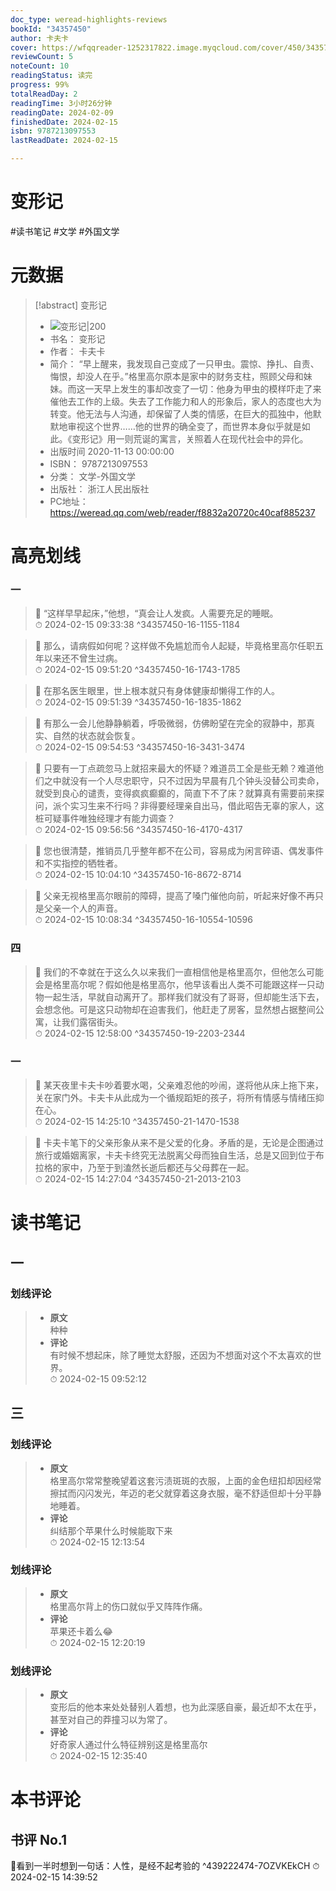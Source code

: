 ```yaml
---
doc_type: weread-highlights-reviews
bookId: "34357450"
author: 卡夫卡
cover: https://wfqqreader-1252317822.image.myqcloud.com/cover/450/34357450/t7_34357450.jpg
reviewCount: 5
noteCount: 10
readingStatus: 读完
progress: 99%
totalReadDay: 2
readingTime: 3小时26分钟
readingDate: 2024-02-09
finishedDate: 2024-02-15
isbn: 9787213097553
lastReadDate: 2024-02-15

---
```


# 变形记


#读书笔记 #文学 #外国文学

# 元数据
> [!abstract] 变形记
> - ![ 变形记|200](https://wfqqreader-1252317822.image.myqcloud.com/cover/450/34357450/t7_34357450.jpg)
> - 书名： 变形记
> - 作者： 卡夫卡
> - 简介： “早上醒来，我发现自己变成了一只甲虫。震惊、挣扎、自责、悔恨，却没人在乎。”格里高尔原本是家中的财务支柱，照顾父母和妹妹。而这一天早上发生的事却改变了一切：他身为甲虫的模样吓走了来催他去工作的上级。失去了工作能力和人的形象后，家人的态度也大为转变。他无法与人沟通，却保留了人类的情感，在巨大的孤独中，他默默地审视这个世界……他的世界的确全变了，而世界本身似乎就是如此。《变形记》用一则荒诞的寓言，关照着人在现代社会中的异化。
> - 出版时间 2020-11-13 00:00:00
> - ISBN： 9787213097553
> - 分类： 文学-外国文学
> - 出版社： 浙江人民出版社
> - PC地址：https://weread.qq.com/web/reader/f8832a20720c40caf885237

# 高亮划线


### 一

> 📌 “这样早早起床，”他想，“真会让人发疯。人需要充足的睡眠。  
> ⏱ 2024-02-15 09:33:38 ^34357450-16-1155-1184

> 📌 那么，请病假如何呢？这样做不免尴尬而令人起疑，毕竟格里高尔任职五年以来还不曾生过病。  
> ⏱ 2024-02-15 09:51:20 ^34357450-16-1743-1785

> 📌 在那名医生眼里，世上根本就只有身体健康却懒得工作的人。  
> ⏱ 2024-02-15 09:51:39 ^34357450-16-1835-1862

> 📌 有那么一会儿他静静躺着，呼吸微弱，仿佛盼望在完全的寂静中，那真实、自然的状态就会恢复。  
> ⏱ 2024-02-15 09:54:53 ^34357450-16-3431-3474

> 📌 只要有一丁点疏忽马上就招来最大的怀疑？难道员工全是些无赖？难道他们之中就没有一个人尽忠职守，只不过因为早晨有几个钟头没替公司卖命，就受到良心的谴责，变得疯疯癫癫的，简直下不了床？就算真有需要前来探问，派个实习生来不行吗？非得要经理亲自出马，借此昭告无辜的家人，这桩可疑事件唯独经理才有能力调查？  
> ⏱ 2024-02-15 09:56:56 ^34357450-16-4170-4317

> 📌 您也很清楚，推销员几乎整年都不在公司，容易成为闲言碎语、偶发事件和不实指控的牺牲者。  
> ⏱ 2024-02-15 10:04:10 ^34357450-16-8672-8714

> 📌 父亲无视格里高尔眼前的障碍，提高了嗓门催他向前，听起来好像不再只是父亲一个人的声音。  
> ⏱ 2024-02-15 10:08:34 ^34357450-16-10554-10596

### 四

> 📌 我们的不幸就在于这么久以来我们一直相信他是格里高尔，但他怎么可能会是格里高尔呢？假如他是格里高尔，他早该看出人类不可能跟这样一只动物一起生活，早就自动离开了。那样我们就没有了哥哥，但却能生活下去，会想念他。可是这只动物却在迫害我们，他赶走了房客，显然想占据整间公寓，让我们露宿街头。  
> ⏱ 2024-02-15 12:58:00 ^34357450-19-2203-2344

### 一

> 📌 某天夜里卡夫卡吵着要水喝，父亲难忍他的吵闹，遂将他从床上拖下来，关在家门外。卡夫卡从此成为一个循规蹈矩的孩子，将所有情感与情绪压抑在心。  
> ⏱ 2024-02-15 14:25:10 ^34357450-21-1470-1538

> 📌 卡夫卡笔下的父亲形象从来不是父爱的化身。矛盾的是，无论是企图通过旅行或婚姻离家，卡夫卡终究无法脱离父母而独自生活，总是又回到位于布拉格的家中，乃至于到溘然长逝后都还与父母葬在一起。  
> ⏱ 2024-02-15 14:27:04 ^34357450-21-2013-2103



# 读书笔记


## 一

### 划线评论
> - **原文**  
>  种种
> - **评论**  
>   有时候不想起床，除了睡觉太舒服，还因为不想面对这个不太喜欢的世界。  
> ⏱ 2024-02-15 09:52:12 
   
## 三

### 划线评论
> - **原文**  
>  格里高尔常常整晚望着这套污渍斑斑的衣服，上面的金色纽扣却因经常擦拭而闪闪发光，年迈的老父就穿着这身衣服，毫不舒适但却十分平静地睡着。
> - **评论**  
>   纠结那个苹果什么时候能取下来  
> ⏱ 2024-02-15 12:13:54 

### 划线评论
> - **原文**  
>  格里高尔背上的伤口就似乎又阵阵作痛。
> - **评论**  
>   苹果还卡着么😂  
> ⏱ 2024-02-15 12:20:19 

### 划线评论
> - **原文**  
>  变形后的他本来处处替别人着想，也为此深感自豪，最近却不太在乎，甚至对自己的莽撞习以为常了。
> - **评论**  
>   好奇家人通过什么特征辨别这是格里高尔  
> ⏱ 2024-02-15 12:35:40 
   


# 本书评论


## 书评 No.1 
📖看到一半时想到一句话：人性，是经不起考验的 ^439222474-7OZVKEkCH
⏱ 2024-02-15 14:39:52

